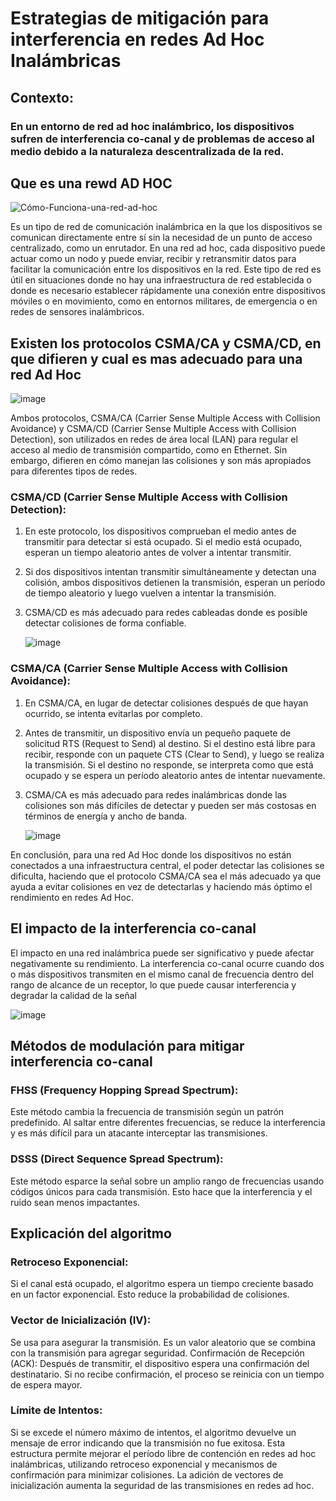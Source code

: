 #  Estrategias de mitigación para interferencia en redes Ad Hoc Inalámbricas

## Contexto: 

### En un entorno de red ad hoc inalámbrico, los dispositivos sufren de interferencia co-canal y de problemas de acceso al medio debido a la naturaleza descentralizada de la red.

## Que es una rewd AD HOC

![Cómo-Funciona-una-red-ad-hoc](https://github.com/EnriqueUPCH/DatosyredesRepo/assets/117322038/b592e266-ee27-423d-a877-a709a739f4aa)

Es un tipo de red de comunicación inalámbrica en la que los dispositivos se comunican directamente entre sí 
sin la necesidad de un punto de acceso centralizado, como un enrutador.
En una red ad hoc, cada dispositivo puede actuar como un nodo y puede enviar, recibir y retransmitir datos para 
facilitar la comunicación entre los dispositivos en la red. Este tipo de red es útil en situaciones donde no hay
una infraestructura de red establecida o donde es necesario establecer rápidamente una conexión entre dispositivos móviles o en movimiento,
como en entornos militares, de emergencia o en redes de sensores inalámbricos.

## Existen los protocolos CSMA/CA y CSMA/CD, en que difieren y cual es mas adecuado para una red Ad Hoc

  ![image](https://github.com/EnriqueUPCH/DatosyredesRepo/assets/117322038/87c1f5d0-e2a5-4a93-9a31-7dea8111d9df)

Ambos protocolos, CSMA/CA (Carrier Sense Multiple Access with Collision Avoidance) y CSMA/CD (Carrier Sense Multiple Access with Collision Detection), son utilizados en redes de área local (LAN) para regular el acceso al medio de transmisión compartido, como en Ethernet. Sin embargo, difieren en cómo manejan las colisiones y son más apropiados para diferentes tipos de redes.

### CSMA/CD (Carrier Sense Multiple Access with Collision Detection):

1. En este protocolo, los dispositivos comprueban el medio antes de transmitir para detectar si está ocupado. Si el medio está ocupado, esperan un tiempo aleatorio antes de volver a intentar transmitir.
2. Si dos dispositivos intentan transmitir simultáneamente y detectan una colisión, ambos dispositivos detienen la transmisión, esperan un período de tiempo aleatorio y luego vuelven a intentar la transmisión.
3. CSMA/CD es más adecuado para redes cableadas donde es posible detectar colisiones de forma confiable.

   ![image](https://github.com/EnriqueUPCH/DatosyredesRepo/assets/117322038/18aa92c6-2eb9-45a4-9f4e-d52185f43444)


### CSMA/CA (Carrier Sense Multiple Access with Collision Avoidance):
1. En CSMA/CA, en lugar de detectar colisiones después de que hayan ocurrido, se intenta evitarlas por completo.
2. Antes de transmitir, un dispositivo envía un pequeño paquete de solicitud RTS (Request to Send) al destino. Si el destino está libre para recibir, responde con un paquete CTS (Clear to Send), y luego se realiza la transmisión. Si el destino no responde, se interpreta como que está ocupado y se espera un período aleatorio antes de intentar nuevamente.
3. CSMA/CA es más adecuado para redes inalámbricas donde las colisiones son más difíciles de detectar y pueden ser más costosas en términos de energía y ancho de banda.

   ![image](https://github.com/EnriqueUPCH/DatosyredesRepo/assets/117322038/929a6696-ca7f-4018-93dc-ee1458ea4f3e)


En conclusión, para una red Ad Hoc donde los dispositivos no están conectados a una infraestructura central, el poder detectar las colisiones se dificulta, haciendo que el protocolo CSMA/CA sea el más adecuado ya que ayuda a evitar colisiones en vez de detectarlas y haciendo más óptimo el rendimiento en redes Ad Hoc.

## El impacto de la interferencia co-canal 

El impacto en una red inalámbrica puede ser significativo y puede afectar negativamente su rendimiento. La interferencia co-canal ocurre cuando dos o más dispositivos transmiten en el mismo canal de frecuencia dentro del rango de alcance de un receptor, lo que puede causar interferencia y degradar la calidad de la señal
  
![image](https://github.com/EnriqueUPCH/DatosyredesRepo/assets/117322038/67bf9096-b794-4866-8dd5-832063029ed0)

## Métodos de modulación para mitigar interferencia co-canal

### FHSS (Frequency Hopping Spread Spectrum):

 Este método cambia la frecuencia de
transmisión según un patrón predefinido. Al saltar entre diferentes frecuencias, se reduce la
interferencia y es más difícil para un atacante interceptar las transmisiones.

### DSSS (Direct Sequence Spread Spectrum): 

 Este método esparce la señal sobre un
amplio rango de frecuencias usando códigos únicos para cada transmisión. Esto hace que
la interferencia y el ruido sean menos impactantes.

## Explicación del algoritmo
### Retroceso Exponencial: 
Si el canal está ocupado, el algoritmo espera un tiempo creciente
basado en un factor exponencial. Esto reduce la probabilidad de colisiones.
### Vector de Inicialización (IV): 
Se usa para asegurar la transmisión. Es un valor aleatorio que
se combina con la transmisión para agregar seguridad.
Confirmación de Recepción (ACK): Después de transmitir, el dispositivo espera una
confirmación del destinatario. Si no recibe confirmación, el proceso se reinicia con un tiempo
de espera mayor.
### Límite de Intentos: 
Si se excede el número máximo de intentos, el algoritmo devuelve un
mensaje de error indicando que la transmisión no fue exitosa.
Esta estructura permite mejorar el período libre de contención en redes ad hoc inalámbricas,
utilizando retroceso exponencial y mecanismos de confirmación para minimizar colisiones.
La adición de vectores de inicialización aumenta la seguridad de las transmisiones en redes
ad hoc.


